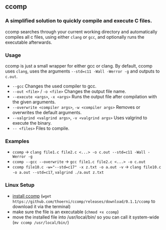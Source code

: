 ## ccomp
### A simplified solution to quickly compile and execute C files.
ccomp searches through your current working directory and automatically compiles all c files, using either `clang` or `gcc`,
and optionally runs the executable afterwards.

### Usage
ccomp is just a small wrapper for either gcc or clang. By default, ccomp uses `clang`, uses the arguments `--std=c11 -Wall -Werror -g` and outputs to `c.out`.
- `--gcc` Changes the used compiler to gcc.
- `--out <file>` / `-o <file>` Changes the output file name.
- `--execute <args>`, `-x <args>` Runs the output file after compilation with the given arguments.
- `--overwrite <compiler args>`, `-w <compiler args>` Removes or overwrites the default arguments.
- `--valgrind <valgrind args>`, `-v <valgrind args>` Uses valgrind to execute the binary.
- `-- <files>` Files to compile.

### Examples
- `ccomp` -> `clang file1.c file2.c <...> -o c.out --std=c11 -Wall -Werror -g`
- `ccomp --gcc --overwrite` -> `gcc file1.c file2.c <...> -o c.out`
- `ccomp file10.c -w="--std=c17" -x z.txt -o a.out -v` -> `clang file10.c -o a.out --std=c17`, `valgrind ./a.out z.txt`

### Linux Setup
- [install ccomp](https://github.com/thoerni/ccomp/releases/tag/0.1.1) (`wget https://github.com/thoerni/ccomp/releases/download/0.1.1/ccomp` to download it via the terminal)
- make sure the file is an executable (`chmod +x ccomp`)
- move the installed file into /usr/local/bin/ so you can call it system-wide (`mv ccomp /usr/local/bin/`)
